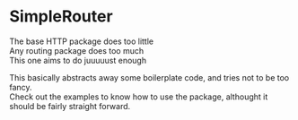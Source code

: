 # SimpleRouter

The base HTTP package does too little   
Any routing package does too much   
This one aims to do juuuuust enough

This basically abstracts away some boilerplate code, and tries not to be too fancy.   
Check out the examples to know how to use the package, althought it should be fairly straight forward.
